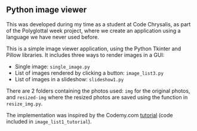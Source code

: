 ## Python image viewer

This was developed during my time as a student at Code Chrysalis, as part of the Polyglottal week project, where we create an application using a language we have never used before.

This is a simple image viewer application, using the Python Tkinter and Pillow libraries.
It includes three ways to render images in a GUI:

* Single image: `single_image.py`
* List of images rendered by clicking a button: `image_list3.py`
* List of images in a slideshow: `slideshow1.py`

There are 2 folders containing the photos used: `img` for the original photos, and `resized-img` where the resized photos are saved using the function in `resize_img.py`.

The implementation was inspired by the Codemy.com [tutorial](https://www.youtube.com/watch?v=zg4c92pNFeo&t=981s&ab_channel=Codemy.com) (code included in `image_list1_tutorial`).






